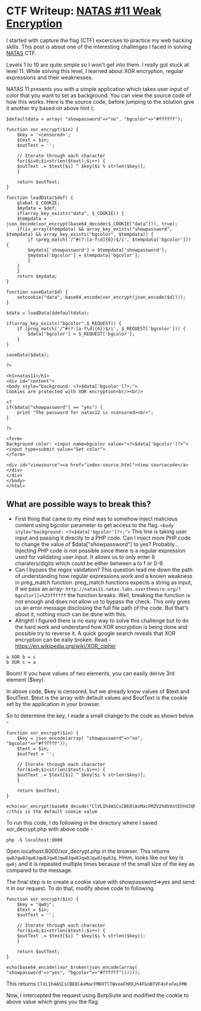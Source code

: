 # CTF Writeup: [NATAS #11 Weak Encryption](https://overthewire.org/wargames/natas/natas11.html)

I started with capture the flag (CTF) excercises to practice my web hacking skills. This post is about one of the interesting challenges I faced in solving [NATAS](https://overthewire.org/wargames/natas/) CTF.

Levels 1 to 10 are quite simple so I won't get into them. I really got stuck at level 11. While solving this level, I learned about XOR encryption, regular expressions and their weaknesses.

NATAS 11 presents you with a simple application which takes user input of color that you want to set as background. You can view the source code of how this works. Here is the source code, before jumping to the solution give it another try based on above hint (:

```
$defaultdata = array( "showpassword"=>"no", "bgcolor"=>"#ffffff");

function xor_encrypt($in) {
    $key = '<censored>';
    $text = $in;
    $outText = '';

    // Iterate through each character
    for($i=0;$i<strlen($text);$i++) {
    $outText .= $text[$i] ^ $key[$i % strlen($key)];
    }

    return $outText;
}

function loadData($def) {
    global $_COOKIE;
    $mydata = $def;
    if(array_key_exists("data", $_COOKIE)) {
    $tempdata = json_decode(xor_encrypt(base64_decode($_COOKIE["data"])), true);
    if(is_array($tempdata) && array_key_exists("showpassword", $tempdata) && array_key_exists("bgcolor", $tempdata)) {
        if (preg_match('/^#(?:[a-f\d]{6})$/i', $tempdata['bgcolor'])) {
        $mydata['showpassword'] = $tempdata['showpassword'];
        $mydata['bgcolor'] = $tempdata['bgcolor'];
        }
    }
    }
    return $mydata;
}

function saveData($d) {
    setcookie("data", base64_encode(xor_encrypt(json_encode($d))));
}

$data = loadData($defaultdata);

if(array_key_exists("bgcolor",$_REQUEST)) {
    if (preg_match('/^#(?:[a-f\d]{6})$/i', $_REQUEST['bgcolor'])) {
        $data['bgcolor'] = $_REQUEST['bgcolor'];
    }
}

saveData($data);

?>

<h1>natas11</h1>
<div id="content">
<body style="background: <?=$data['bgcolor']?>;">
Cookies are protected with XOR encryption<br/><br/>

<?
if($data["showpassword"] == "yes") {
    print "The password for natas12 is <censored><br>";
}

?>

<form>
Background color: <input name=bgcolor value="<?=$data['bgcolor']?>">
<input type=submit value="Set color">
</form>

<div id="viewsource"><a href="index-source.html">View sourcecode</a></div>
</div>
</body>
</html>

```

## What are possible ways to break this?

* First thing that came to my mind was to somehow inject malicious content using bgcolor parameter to get access to the flag.  ```<body style="background: <?=$data['bgcolor']?>;">``` This line is taking user input and passing it directly to a PHP code. Can I inject more PHP code to change the value of $data["showpassword"] to yes? Probably...
Injecting PHP code is not possible since there is a regular expression used for validating user input. It allows us to only enter 6 charaters/digits which could be either between a to f or 0-9.
* Can I bypass the regex validation? 
This question lead me down the path of understanding how regular expressions work and a known weakness in preg_match function. preg_match functions expects a string as input, if we pass an array- ```http://natas11.natas.labs.overthewire.org/?bgcolor[]=%23ffffff``` the function breaks. Well, breaking the function is not enough and does not allow us to bypass the check. This only gives us an error message disclosing the full file path of the code. But that's about it, nothing much can be done with this.
* Allright! I figured there is no easy way to solve this challenge but to do the hard work and understand how XOR encryption is being done and possible try to reverse it. A quick google search reveals that XOR encryption can be eaily broken. Read - https://en.wikipedia.org/wiki/XOR_cipher

```
a XOR b = c
b XOR c = a
```

Boom! If you have values of two elements, you can easily derive 3rd element ($key).

In above code, $key is censored, but we already know values of $text and $outText. $text is the array with default values and $outText is the cookie set by the application in your browser.

So to determine the key, I made a small change to the code as shown below -

```
function xor_encrypt($in) {
    $key = json_encode(array( "showpassword"=>"no", "bgcolor"=>"#ffffff"));
    $text = $in;
    $outText = '';

    // Iterate through each character
    for($i=0;$i<strlen($text);$i++) {
    $outText .= $text[$i] ^ $key[$i % strlen($key)];
    }

    return $outText;
}

echo(xor_encrypt(base64_decode("ClVLIh4ASCsCBE8lAxMacFMZV2hdVVotEhhUJQNVAmhSEV4sFxFeaAw="))); //this is the default cookie value

```
To run this code, I do following in the directory where I saved xor_decrypt.php with above code -
```
php -S localhost:8000 
```
Open localhost:8000/xor_decrypt.php in the browser. This returns ```qw8Jqw8Jqw8Jqw8Jqw8Jqw8Jqw8Jqw8Jqw8Jqw8Jq```. Hmm, looks like our key is ```qw8j``` and it is repeated multiple times because of the small size of the key as compared to the message.

The final step is to create a cookie value with showpassword=>yes and send it in our request. To do that, modify above code to following

```
function xor_encrypt($in) {
    $key = "qw8j";
    $text = $in;
    $outText = '';

    // Iterate through each character
    for($i=0;$i<strlen($text);$i++) {
    $outText .= $text[$i] ^ $key[$i % strlen($key)];
    }

    return $outText;
}

echo(base64_encode((xor_broken(json_encode(array( "showpassword"=>"yes", "bgcolor"=>"#ffffff"))))));
```
This returns ```ClVLIh4ASCsCBE8lAxMacFMOXTlTWxooFhRXJh4FGnBTVF4sFxFeLFMK```

Now, I intercepted the request using BurpSuite and modified the cookie to above value which gives you the flag.
